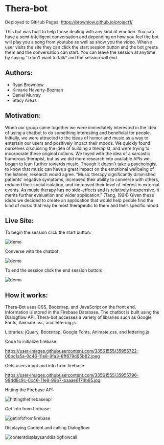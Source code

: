 # Thera-bot

Deployed to GitHub Pages:
https://brownlow.github.io/project1/

This bot was built to help those dealing with any kind of emotion. You can have a semi-intelligent conversation and depending on how you feel the bot will play you a song from youtube as well as show you the video. When a user visits the site they can click the start session button and the bot greets them and the conversation can start. You can leave the session at anytime by saying "I don't want to talk" and the session will end.

## Authors:

* Ryan Brownlow
* Kimarie Haverty-Bozman
* Daniel Murray
* Stacy Areas

## Motivation:

When our group came together we were immediately interested in the idea of using a chatbot to do something interesting and beneficial for people. Initially, we were attracted to the ideas of humor and music as a way to entertain our users and positively impact their moods. We quickly found ourselves discussing the idea of building a therapist, and were trying to incorporate these original notions. We toyed with the idea of a sarcastic humorous therapist, but as we did more research into available APIs we began to lean further towards music. Though it doesn't take a psychologist to know that music can have a great impact on the emotional wellbeing of the listener, research would agree. “Music therapy significantly diminished patients’ negative symptoms, increased their ability to converse with others, reduced their social isolation, and increased their level of interest in external events. As music therapy has no side-effects and is relatively inexpensive, it merits further evaluation and wider application.” (Tang, 1994) Given these ideas we decided to create an application that would help people find the kind of music that may be most therapeutic to them and their specific mood.

## Live Site:

To begin the session click the start button:

![demo](https://user-images.githubusercontent.com/33561555/35954989-9b126240-0c41-11e8-9c03-346313935a14.gif) 

Converse with the chatbot:

![demo](https://user-images.githubusercontent.com/33561555/35954662-c99df216-0c3f-11e8-9247-56054edfe494.gif)

To end the session click the end session button:

![demo](https://user-images.githubusercontent.com/33561555/35954855-e51c19cc-0c40-11e8-8229-19e122eecf9c.gif)

## How it works:

Thera-Bot uses CSS, Bootstrap, and JavaScript on the front end. Information is stored in the Firebase Database. The chatbot is built using the Dialogflow API. Thera-bot accesses a variety of libraries such as Google Fonts, Animate.css, and lettering.js.

Libraries:
jQuery, Bootstrap, Google Fonts, Animate.css, and lettering.js


Code to initialize firebase:

https://user-images.githubusercontent.com/33561555/35955722-06bc1a5a-0c46-11e8-9fa3-8ff679d65b82.jpeg

Gets users input and info from firebase:

https://user-images.githubusercontent.com/33561555/35955796-984d8c9c-0c46-11e8-99b7-baaae6174b85.jpg

Hitting the Firebase API:

![hittingthefirebaseapi](https://user-images.githubusercontent.com/33561555/35955831-c7ef55a2-0c46-11e8-9c0e-fc28fd4d37ec.jpg)

Get info from firebase:

![getinfofromfirebase](https://user-images.githubusercontent.com/33561555/35955895-2862d274-0c47-11e8-9c4c-0a283fb08268.jpg)

Displaying Content and calling Dialogflow:

![contentdisplaysanddialogflowcall](https://user-images.githubusercontent.com/33561555/35955868-013e060a-0c47-11e8-8ba0-9740681f460d.jpg)





